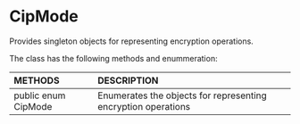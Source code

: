 # CipMode
Provides singleton objects for representing encryption operations. 

The class has the following methods and enummeration:

|METHODS                                       |DESCRIPTION                                                                                        |
|:---------------------------------------------|:--------------------------------------------------------------------------------------------------|
|public enum CipMode|Enumerates the objects for representing encryption operations|
